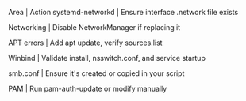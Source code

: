 Area | Action
systemd-networkd | Ensure interface .network file exists

Networking | Disable NetworkManager if replacing it

APT errors | Add apt update, verify sources.list

Winbind | Validate install, nsswitch.conf, and service startup

smb.conf | Ensure it's created or copied in your script

PAM | Run pam-auth-update or modify manually
